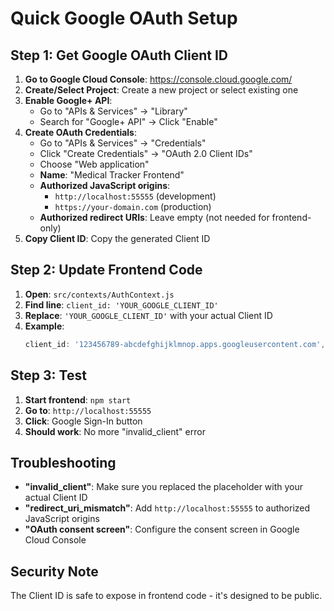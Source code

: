# Quick Google OAuth Setup

## Step 1: Get Google OAuth Client ID

1. **Go to Google Cloud Console**: https://console.cloud.google.com/
2. **Create/Select Project**: Create a new project or select existing one
3. **Enable Google+ API**:
   - Go to "APIs & Services" → "Library"
   - Search for "Google+ API" → Click "Enable"
4. **Create OAuth Credentials**:
   - Go to "APIs & Services" → "Credentials"
   - Click "Create Credentials" → "OAuth 2.0 Client IDs"
   - Choose "Web application"
   - **Name**: "Medical Tracker Frontend"
   - **Authorized JavaScript origins**:
     - `http://localhost:55555` (development)
     - `https://your-domain.com` (production)
   - **Authorized redirect URIs**: Leave empty (not needed for frontend-only)
5. **Copy Client ID**: Copy the generated Client ID

## Step 2: Update Frontend Code

1. **Open**: `src/contexts/AuthContext.js`
2. **Find line**: `client_id: 'YOUR_GOOGLE_CLIENT_ID'`
3. **Replace**: `'YOUR_GOOGLE_CLIENT_ID'` with your actual Client ID
4. **Example**:
   ```javascript
   client_id: '123456789-abcdefghijklmnop.apps.googleusercontent.com',
   ```

## Step 3: Test

1. **Start frontend**: `npm start`
2. **Go to**: `http://localhost:55555`
3. **Click**: Google Sign-In button
4. **Should work**: No more "invalid_client" error

## Troubleshooting

- **"invalid_client"**: Make sure you replaced the placeholder with your actual Client ID
- **"redirect_uri_mismatch"**: Add `http://localhost:55555` to authorized JavaScript origins
- **"OAuth consent screen"**: Configure the consent screen in Google Cloud Console

## Security Note

The Client ID is safe to expose in frontend code - it's designed to be public. 